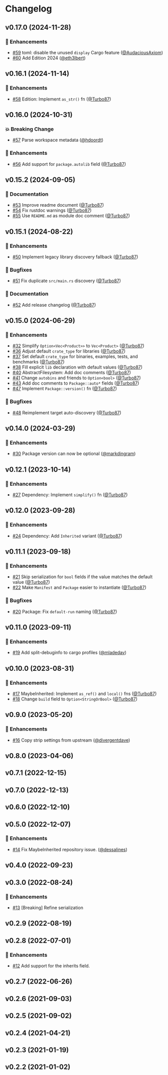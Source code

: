 # Changelog

## v0.17.0 (2024-11-28)

### :rocket: Enhancements

- [#59](https://github.com/LukeMathWalker/cargo-manifest/pull/59) toml: disable the unused `display` Cargo feature ([@AudaciousAxiom](https://github/AudaciousAxiom))
- [#60](https://github.com/LukeMathWalker/cargo-manifest/pull/60) Add Edition 2024 ([@eth3lbert](https://github/eth3lbert))

## v0.16.1 (2024-11-14)

### :rocket: Enhancements

- [#58](https://github.com/LukeMathWalker/cargo-manifest/pull/58) Edition: Implement `as_str()` fn ([@Turbo87](https://github/Turbo87))

## v0.16.0 (2024-10-31)

### :boom: Breaking Change

- [#57](https://github.com/LukeMathWalker/cargo-manifest/pull/57) Parse workspace metadata ([@hdoordt](https://github/hdoordt))

### :rocket: Enhancements

- [#56](https://github.com/LukeMathWalker/cargo-manifest/pull/56) Add support for `package.autolib` field ([@Turbo87](https://github/Turbo87))

## v0.15.2 (2024-09-05)

### :memo: Documentation

- [#53](https://github.com/LukeMathWalker/cargo-manifest/pull/53) Improve readme document ([@Turbo87](https://github/Turbo87))
- [#54](https://github.com/LukeMathWalker/cargo-manifest/pull/54) Fix rustdoc warnings ([@Turbo87](https://github/Turbo87))
- [#55](https://github.com/LukeMathWalker/cargo-manifest/pull/55) Use `README.md` as module doc comment ([@Turbo87](https://github/Turbo87))

## v0.15.1 (2024-08-22)

### :rocket: Enhancements

- [#50](https://github.com/LukeMathWalker/cargo-manifest/pull/50) Implement legacy library discovery fallback ([@Turbo87](https://github/Turbo87))

### :bug: Bugfixes

- [#51](https://github.com/LukeMathWalker/cargo-manifest/pull/51) Fix duplicate `src/main.rs` discovery ([@Turbo87](https://github/Turbo87))

### :memo: Documentation

- [#52](https://github.com/LukeMathWalker/cargo-manifest/pull/52) Add release changelog ([@Turbo87](https://github/Turbo87))

## v0.15.0 (2024-06-29)

### :rocket: Enhancements

- [#32](https://github.com/LukeMathWalker/cargo-manifest/pull/32) Simplify `Option<Vec<Product>>` to `Vec<Product>` ([@Turbo87](https://github/Turbo87))
- [#36](https://github.com/LukeMathWalker/cargo-manifest/pull/36) Adjust default `crate_type` for libraries ([@Turbo87](https://github/Turbo87))
- [#37](https://github.com/LukeMathWalker/cargo-manifest/pull/37) Set default `crate_type` for binaries, examples, tests, and benchmarks ([@Turbo87](https://github/Turbo87))
- [#38](https://github.com/LukeMathWalker/cargo-manifest/pull/38) Fill explicit `lib` declaration with default values ([@Turbo87](https://github/Turbo87))
- [#40](https://github.com/LukeMathWalker/cargo-manifest/pull/40) AbstractFilesystem: Add doc comments ([@Turbo87](https://github/Turbo87))
- [#41](https://github.com/LukeMathWalker/cargo-manifest/pull/41) Change `autobins` and friends to `Option<bool>` ([@Turbo87](https://github/Turbo87))
- [#43](https://github.com/LukeMathWalker/cargo-manifest/pull/43) Add doc comments to `Package::auto*` fields ([@Turbo87](https://github/Turbo87))
- [#47](https://github.com/LukeMathWalker/cargo-manifest/pull/47) Implement `Package::version()` fn ([@Turbo87](https://github/Turbo87))

### :bug: Bugfixes

- [#48](https://github.com/LukeMathWalker/cargo-manifest/pull/48) Reimplement target auto-discovery ([@Turbo87](https://github/Turbo87))

## v0.14.0 (2024-03-29)

### :rocket: Enhancements

- [#30](https://github.com/LukeMathWalker/cargo-manifest/pull/30) Package version can now be optional ([@markdingram](https://github/markdingram))

## v0.12.1 (2023-10-14)

### :rocket: Enhancements

- [#27](https://github.com/LukeMathWalker/cargo-manifest/pull/27) Dependency: Implement `simplify()` fn ([@Turbo87](https://github/Turbo87))

## v0.12.0 (2023-09-28)

### :rocket: Enhancements

- [#24](https://github.com/LukeMathWalker/cargo-manifest/pull/24) Dependency: Add `Inherited` variant ([@Turbo87](https://github/Turbo87))

## v0.11.1 (2023-09-18)

### :rocket: Enhancements

- [#21](https://github.com/LukeMathWalker/cargo-manifest/pull/21) Skip serialization for `bool` fields if the value matches the default value ([@Turbo87](https://github/Turbo87))
- [#22](https://github.com/LukeMathWalker/cargo-manifest/pull/22) Make `Manifest` and `Package` easier to instantiate ([@Turbo87](https://github/Turbo87))

### :bug: Bugfixes

- [#20](https://github.com/LukeMathWalker/cargo-manifest/pull/20) Package: Fix `default-run` naming ([@Turbo87](https://github/Turbo87))

## v0.11.0 (2023-09-11)

### :rocket: Enhancements

- [#19](https://github.com/LukeMathWalker/cargo-manifest/pull/19) Add split-debuginfo to cargo profiles ([@mladedav](https://github/mladedav))

## v0.10.0 (2023-08-31)

### :rocket: Enhancements

- [#17](https://github.com/LukeMathWalker/cargo-manifest/pull/17) MaybeInherited: Implement `as_ref()` and `local()` fns ([@Turbo87](https://github/Turbo87))
- [#18](https://github.com/LukeMathWalker/cargo-manifest/pull/18) Change `build` field to `Option<StringOrBool>` ([@Turbo87](https://github/Turbo87))

## v0.9.0 (2023-05-20)

### :rocket: Enhancements

- [#16](https://github.com/LukeMathWalker/cargo-manifest/pull/16) Copy strip settings from upstream ([@divergentdave](https://github/divergentdave))

## v0.8.0 (2023-04-06)

## v0.7.1 (2022-12-15)

## v0.7.0 (2022-12-13)

## v0.6.0 (2022-12-10)

## v0.5.0 (2022-12-07)

### :rocket: Enhancements

- [#14](https://github.com/LukeMathWalker/cargo-manifest/pull/14) Fix MaybeInherited repository issue. ([@dessalines](https://github/dessalines))

## v0.4.0 (2022-09-23)

## v0.3.0 (2022-08-24)

### :rocket: Enhancements

- [#13](https://github.com/LukeMathWalker/cargo-manifest/pull/13) [Breaking] Refine serialization 

## v0.2.9 (2022-08-19)

## v0.2.8 (2022-07-01)

### :rocket: Enhancements

- [#12](https://github.com/LukeMathWalker/cargo-manifest/pull/12) Add support for the inherits field. 

## v0.2.7 (2022-06-26)

## v0.2.6 (2021-09-03)

## v0.2.5 (2021-09-02)

## v0.2.4 (2021-04-21)

## v0.2.3 (2021-01-19)

## v0.2.2 (2021-01-02)

